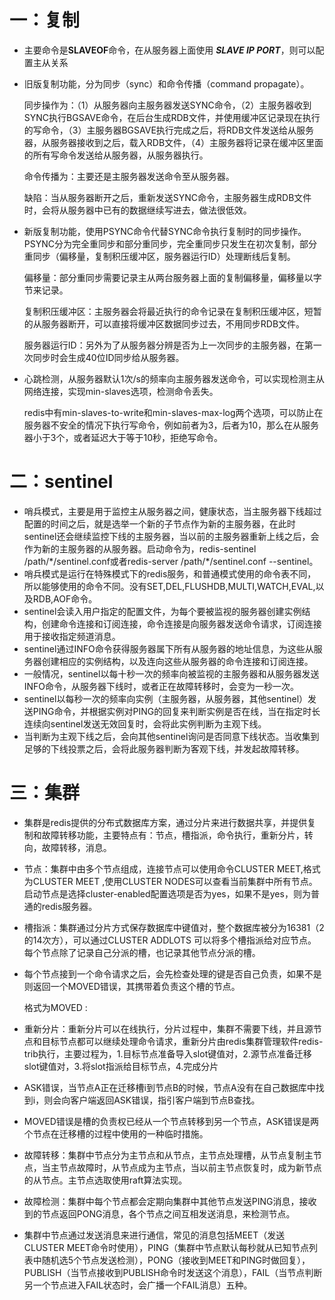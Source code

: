 # 一：复制

- 主要命令是**SLAVEOF**命令，在从服务器上面使用 ***SLAVE  IP PORT***，则可以配置主从关系

- 旧版复制功能，分为同步（sync）和命令传播（command propagate）。

  同步操作为：（1）从服务器向主服务器发送SYNC命令，（2）主服务器收到SYNC执行BGSAVE命令，在后台生成RDB文件，并使用缓冲区记录现在执行的写命令，（3）主服务器BGSAVE执行完成之后，将RDB文件发送给从服务器，从服务器接收到之后，载入RDB文件，（4）主服务器将记录在缓冲区里面的所有写命令发送给从服务器，从服务器执行。

  命令传播为：主要还是主服务器发送命令至从服务器。

  缺陷：当从服务器断开之后，重新发送SYNC命令，主服务器生成RDB文件时，会将从服务器中已有的数据继续写进去，做法很低效。

- 新版复制功能，使用PSYNC命令代替SYNC命令执行复制时的同步操作。PSYNC分为完全重同步和部分重同步，完全重同步只发生在初次复制，部分重同步（偏移量，复制积压缓冲区，服务器运行ID）处理断线后复制。

  偏移量：部分重同步需要记录主从两台服务器上面的复制偏移量，偏移量以字节来记录。

  复制积压缓冲区：主服务器会将最近执行的命令记录在复制积压缓冲区，短暂的从服务器断开，可以直接将缓冲区数据同步过去，不用同步RDB文件。

  服务器运行ID：另外为了从服务器分辨是否为上一次同步的主服务器，在第一次同步时会生成40位ID同步给从服务器。

- 心跳检测，从服务器默认1次/s的频率向主服务器发送命令，可以实现检测主从网络连接，实现min-slaves选项，检测命令丢失。

  redis中有min-slaves-to-write和min-slaves-max-log两个选项，可以防止在服务器不安全的情况下执行写命令，例如前者为3，后者为10，那么在从服务器小于3个，或者延迟大于等于10秒，拒绝写命令。

# 二：sentinel

- 哨兵模式，主要是用于监控主从服务器之间，健康状态，当主服务器下线超过配置的时间之后，就是选举一个新的子节点作为新的主服务器，在此时sentinel还会继续监控下线的主服务器，当以前的主服务器重新上线之后，会作为新的主服务器的从服务器。启动命令为，redis-sentinel /path/\*/sentinel.conf或者redis-server /path/\*/sentinel.conf --sentinel。
- 哨兵模式是运行在特殊模式下的redis服务，和普通模式使用的命令表不同，所以能够使用的命令不同。没有SET,DEL,FLUSHDB,MULTI,WATCH,EVAL,以及RDB,AOF命令。
- sentinel会读入用户指定的配置文件，为每个要被监视的服务器创建实例结构，创建命令连接和订阅连接，命令连接是向服务器发送命令请求，订阅连接用于接收指定频道消息。
- sentinel通过INFO命令获得服务器属下所有从服务器的地址信息，为这些从服务器创建相应的实例结构，以及连向这些从服务器的命令连接和订阅连接。
- 一般情况，sentinel以每十秒一次的频率向被监视的主服务器和从服务器发送INFO命令，从服务器下线时，或者正在故障转移时，会变为一秒一次。
- sentinel以每秒一次的频率向实例（主服务器，从服务器，其他sentinel）发送PING命令，并根据实例对PING的回复来判断实例是否在线，当在指定时长连续向sentinel发送无效回复时，会将此实例判断为主观下线。
- 当判断为主观下线之后，会向其他sentinel询问是否同意下线状态。当收集到足够的下线投票之后，会将此服务器判断为客观下线，并发起故障转移。



# 三：集群

- 集群是redis提供的分布式数据库方案，通过分片来进行数据共享，并提供复制和故障转移功能，主要特点有：节点，槽指派，命令执行，重新分片，转向，故障转移，消息。

- 节点：集群中由多个节点组成，连接节点可以使用命令CLUSTER MEET,格式为CLUSTER MEET <IP> <PORT>,使用CLUSTER NODES可以查看当前集群中所有节点。启动节点是选择cluster-enabled配置选项是否为yes，如果不是yes，则为普通的redis服务器。

- 槽指派：集群通过分片方式保存数据库中键值对，整个数据库被分为16381（2的14次方），可以通过CLUSTER ADDLOTS <slot> 可以将多个槽指派给对应节点。每个节点除了记录自己分派的槽，也记录其他节点分派的槽。

- 每个节点接到一个命令请求之后，会先检查处理的键是否自己负责，如果不是则返回一个MOVED错误，其携带着负责这个槽的节点。

  格式为MOVED <slot> <ip>:<port>

- 重新分片：重新分片可以在线执行，分片过程中，集群不需要下线，并且源节点和目标节点都可以继续处理命令请求，重新分片由redis集群管理软件redis-trib执行，主要过程为，1.目标节点准备导入slot键值对，2.源节点准备迁移slot键值对，3.将slot指派给目标节点，4.完成分片

- ASK错误，当节点A正在迁移槽i到节点B的时候，节点A没有在自己数据库中找到i，则会向客户端返回ASK错误，指引客户端到节点B查找。

- MOVED错误是槽的负责权已经从一个节点转移到另一个节点，ASK错误是两个节点在迁移槽的过程中使用的一种临时措施。

- 故障转移：集群中节点分为主节点和从节点，主节点处理槽，从节点复制主节点，当主节点故障时，从节点成为主节点，当以前主节点恢复时，成为新节点的从节点。主节点选取使用raft算法实现。

- 故障检测：集群中每个节点都会定期向集群中其他节点发送PING消息，接收到的节点返回PONG消息，各个节点之间互相发送消息，来检测节点。

- 集群中节点通过发送消息来进行通信，常见的消息包括MEET（发送CLUSTER MEET命令时使用），PING（集群中节点默认每秒就从已知节点列表中随机选5个节点发送检测），PONG（接收到MEET和PING时做回复），PUBLISH（当节点接收到PUBLISH命令时发送这个消息），FAIL（当节点判断另一个节点进入FAIL状态时，会广播一个FAIL消息）五种。
